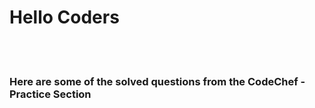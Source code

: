 <h1>Hello Coders</h1>
<br>
<br>
<h3>Here are some of the solved questions from the CodeChef - Practice Section</h3>
